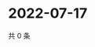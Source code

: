 # 2022-07-17

共 0 条

<!-- BEGIN WEIBO -->
<!-- 最后更新时间 Sun Jul 17 2022 13:08:54 GMT+0800 (China Standard Time) -->

<!-- END WEIBO -->
